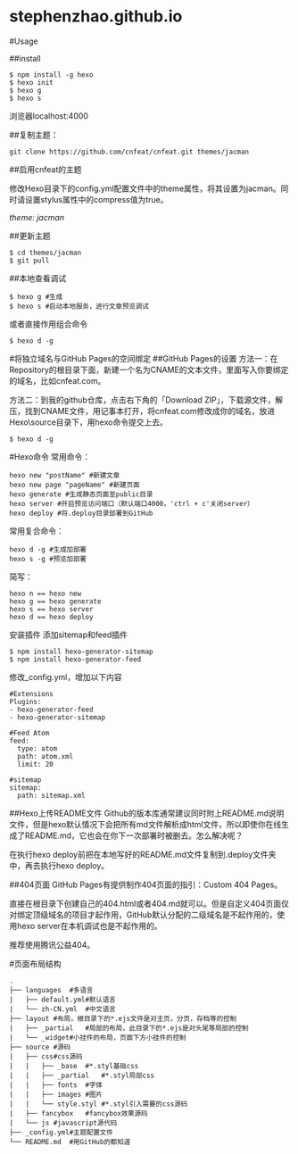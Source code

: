 # stephenzhao.github.io

#Usage

##install

``` 
$ npm install -g hexo 
$ hexo init
$ hexo g
$ hexo s

```
浏览器localhost:4000

##复制主题：

```
git clone https://github.com/cnfeat/cnfeat.git themes/jacman
```

##启用cnfeat的主题

修改Hexo目录下的config.yml配置文件中的theme属性，将其设置为jacman。同时请设置stylus属性中的compress值为true。

*theme: jacman*

##更新主题
```
$ cd themes/jacman
$ git pull
```

##本地查看调试
```
$ hexo g #生成
$ hexo s #启动本地服务，进行文章预览调试
```

或者直接作用组合命令
```
$ hexo d -g
```

#将独立域名与GitHub Pages的空间绑定
##GitHub Pages的设置
方法一：在Repository的根目录下面，新建一个名为CNAME的文本文件，里面写入你要绑定的域名，比如cnfeat.com。

方法二：到我的github仓库，点击右下角的「Download ZIP」，下载源文件，解压，找到CNAME文件，用记事本打开，将cnfeat.com修改成你的域名，放进Hexo\source目录下，用hexo命令提交上去。
```
$ hexo d -g
```

#Hexo命令
常用命令：
```
hexo new "postName" #新建文章
hexo new page "pageName" #新建页面
hexo generate #生成静态页面至public目录
hexo server #开启预览访问端口（默认端口4000，'ctrl + c'关闭server）
hexo deploy #将.deploy目录部署到GitHub
```
常用复合命令：
```
hexo d -g #生成加部署
hexo s -g #预览加部署
```
简写：
```
hexo n == hexo new
hexo g == hexo generate
hexo s == hexo server
hexo d == hexo deploy
```
安装插件
添加sitemap和feed插件
```
$ npm install hexo-generator-sitemap
$ npm install hexo-generator-feed
```
修改_config.yml，增加以下内容
```
#Extensions
Plugins:
- hexo-generator-feed
- hexo-generator-sitemap

#Feed Atom
feed:
  type: atom
  path: atom.xml
  limit: 20

#sitemap
sitemap:
  path: sitemap.xml
```

##Hexo上传README文件
Github的版本库通常建议同时附上README.md说明文件，但是hexo默认情况下会把所有md文件解析成html文件，所以即使你在线生成了README.md，它也会在你下一次部署时被删去。怎么解决呢？

在执行hexo deploy前把在本地写好的README.md文件复制到.deploy文件夹中，再去执行hexo deploy。

##404页面
GitHub Pages有提供制作404页面的指引：Custom 404 Pages。

直接在根目录下创建自己的404.html或者404.md就可以。但是自定义404页面仅对绑定顶级域名的项目才起作用，GitHub默认分配的二级域名是不起作用的，使用hexo server在本机调试也是不起作用的。

推荐使用腾讯公益404。



#页面布局结构
```
.
├── languages  #多语言
|   ├── default.yml#默认语言
|   └── zh-CN.yml  #中文语言
├── layout #布局，根目录下的*.ejs文件是对主页，分页，存档等的控制
|   ├── _partial   #局部的布局，此目录下的*.ejs是对头尾等局部的控制
|   └── _widget#小挂件的布局，页面下方小挂件的控制
├── source #源码
|   ├── css#css源码 
|   |   ├── _base  #*.styl基础css
|   |   ├── _partial   #*.styl局部css
|   |   ├── fonts  #字体
|   |   ├── images #图片
|   |   └── style.styl #*.styl引入需要的css源码
|   ├── fancybox   #fancybox效果源码
|   └── js #javascript源代码
├── _config.yml#主题配置文件
└── README.md  #用GitHub的都知道
```